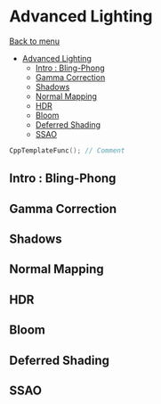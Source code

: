 # Advanced Lighting

[Back to menu](/index.md)

- [Advanced Lighting](#advanced-lighting)
  - [Intro : Bling-Phong](#intro--bling-phong)
  - [Gamma Correction](#gamma-correction)
  - [Shadows](#shadows)
  - [Normal Mapping](#normal-mapping)
  - [HDR](#hdr)
  - [Bloom](#bloom)
  - [Deferred Shading](#deferred-shading)
  - [SSAO](#ssao)


```cpp 
CppTemplateFunc(); // Comment
``` 

## Intro : Bling-Phong
## Gamma Correction
## Shadows
## Normal Mapping
## HDR
## Bloom
## Deferred Shading
## SSAO